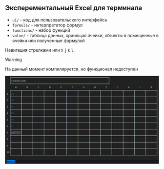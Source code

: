 ## Эксперементальный Excel для терминала

* `ui/` - код для пользовательского интерфейса
* `formula/` - интерпретатор формул
* `functions/` - набор функций
* `value/` - таблица данных, хранящая ячейки, объекты в помещенные в ячейки или полученные формулой

 Навигация стрелками или `h` `j` `k` `l`.

> [!WARNING]
> На данный момент компилируется, но функционал недоступен

![Screenshot](./screenshot.png)
